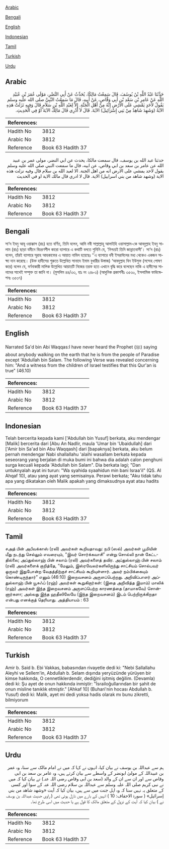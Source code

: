 [Arabic](#arabic)

[Bengali](#bengali)

[English](#english)

[Indonesian](#indonesian)

[Tamil](#tamil)

[Turkish](#turkish)

[Urdu](#urdu)

## Arabic


<div dir="rtl" lang="ar" style={{fontSize:'larger',backgroundColor:'#f8f9fa',padding:20}}>
حَدَّثَنَا عَبْدُ اللَّهِ بْنُ يُوسُفَ، قَالَ سَمِعْتُ مَالِكًا، يُحَدِّثُ عَنْ أَبِي النَّضْرِ، مَوْلَى عُمَرَ بْنِ عُبَيْدِ اللَّهِ عَنْ عَامِرِ بْنِ سَعْدِ بْنِ أَبِي وَقَّاصٍ، عَنْ أَبِيهِ، قَالَ مَا سَمِعْتُ النَّبِيَّ صلى الله عليه وسلم يَقُولُ لأَحَدٍ يَمْشِي عَلَى الأَرْضِ إِنَّهُ مِنْ أَهْلِ الْجَنَّةِ‏.‏ إِلاَّ لِعَبْدِ اللَّهِ بْنِ سَلاَمٍ قَالَ وَفِيهِ نَزَلَتْ هَذِهِ الآيَةُ ‏(‏وَشَهِدَ شَاهِدٌ مِنْ بَنِي إِسْرَائِيلَ‏)‏ الآيَةَ‏.‏ قَالَ لاَ أَدْرِي قَالَ مَالِكٌ الآيَةَ أَوْ فِي الْحَدِيثِ‏.‏
</div>
<div style={{backgroundColor:'#f8f9fa',padding:20, marginBottom: 10}}><table> <thead> <tr> <th>References:</th> <th></th> </tr> </thead> <tbody><tr><td>Hadith No</td><td>3812</td></tr><tr><td>Arabic No</td><td>3812</td></tr><tr><td>Reference</td><td>Book 63 Hadith 37</td></tr></tbody></table></div>


<div dir="rtl" lang="ar" style={{fontSize:'larger',backgroundColor:'#f8f9fa',padding:20}}>
حدثنا عبد الله بن يوسف، قال سمعت مالكا، يحدث عن ابي النضر، مولى عمر بن عبيد الله عن عامر بن سعد بن ابي وقاص، عن ابيه، قال ما سمعت النبي صلى الله عليه وسلم يقول لاحد يمشي على الارض انه من اهل الجنة. الا لعبد الله بن سلام قال وفيه نزلت هذه الاية (وشهد شاهد من بني اسراييل) الاية. قال لا ادري قال مالك الاية او في الحديث
</div>
<div style={{backgroundColor:'#f8f9fa',padding:20, marginBottom: 10}}><table> <thead> <tr> <th>References:</th> <th></th> </tr> </thead> <tbody><tr><td>Hadith No</td><td>3812</td></tr><tr><td>Arabic No</td><td>3812</td></tr><tr><td>Reference</td><td>Book 63 Hadith 37</td></tr></tbody></table></div>

## Bengali


<div dir="ltr" lang="bn" style={{fontSize:'larger',backgroundColor:'#f8f9fa',padding:20}}>
সা‘দ ইবনু আবূ ওয়াক্কাস (রাঃ) হতে বর্ণিত, তিনি বলেন, আমি নবী সাল্লাল্লাহু আলাইহি ওয়াসাল্লাম-কে আবদুল্লাহ ইবনু সালাম (রাঃ) ছাড়া যমীনে বিচরণশীল কারো ব্যাপারে এ কথাটি বলতে শুনিনি যে, ‘নিশ্চয়ই তিনি জান্নাতবাসী’। সা‘দ (রাঃ) বলেন, তাঁরই ব্যাপারে সূরাহ আহকাফের এ আয়াত নাযিল হয়েছেঃ ‘‘এ ব্যাপারে বনী ইসরাঈলের মধ্য থেকেও একজন সাক্ষ্য দান করেছে। (উক্ত হাদীসের শুরুতে উল্লেখিত সানাদে ইমাম বুখারীর উস্তাজ) ‘আবদুল্লাহ বিন ইউসুফ (সন্দেহ পোষণ করে) বলেন যে, বর্ণনাকারী মালিক উল্লেখিত আয়াতটি নিজের তরফ হতে এখানে বৃদ্ধি করে বলেছেন নাকি এ হাদীসের সানাদের সাথেই সম্পৃক্ত তা জানি না। (মুসলিম ৪৪/৩৩, হাঃ নং ২৪৮৩) (আধুনিক প্রকাশনীঃ ৩৫৩০, ইসলামিক ফাউন্ডেশনঃ ৩৫৩৭)
</div>
<div style={{backgroundColor:'#f8f9fa',padding:20, marginBottom: 10}}><table> <thead> <tr> <th>References:</th> <th></th> </tr> </thead> <tbody><tr><td>Hadith No</td><td>3812</td></tr><tr><td>Arabic No</td><td>3812</td></tr><tr><td>Reference</td><td>Book 63 Hadith 37</td></tr></tbody></table></div>

## English


<div dir="ltr" lang="en" style={{fontSize:'larger',backgroundColor:'#f8f9fa',padding:20}}>
Narrated Sa'd bin Abi Waqqas:I have never heard the Prophet (ﷺ) saying about anybody walking on the earth that he is from the people of Paradise except 'Abdullah bin Salam. The following Verse was revealed concerning him: "And a witness from the children of Israel testifies that this Qur'an is true" (46.10)
</div>
<div style={{backgroundColor:'#f8f9fa',padding:20, marginBottom: 10}}><table> <thead> <tr> <th>References:</th> <th></th> </tr> </thead> <tbody><tr><td>Hadith No</td><td>3812</td></tr><tr><td>Arabic No</td><td>3812</td></tr><tr><td>Reference</td><td>Book 63 Hadith 37</td></tr></tbody></table></div>

## Indonesian


<div dir="ltr" lang="id" style={{fontSize:'larger',backgroundColor:'#f8f9fa',padding:20}}>
Telah bercerita kepada kami ['Abdullah bin Yusuf] berkata, aku mendengar [Malik] bercerita dari [Abu An Nadlir, maula 'Umar bin 'Ubaidullah] dari ['Amir bin Sa'ad bin Abu Waqqash] dari [bapaknya] berkata, aku belum pernah mendengar Nabi shallallahu 'alaihi wasallam berkata kepada seseorang yang berjalan di muka bumi ini bahwa dia adalah calon penghuni surga kecuali kepada 'Abdullah bin Salam". Dia berkata lagi; "Dan untuknyalah ayat ini turun: "Wa syahida syaahidun min bani Israa'il" (QS. Al Ahqaf 10), atau yang ayat yang semisainya. Perawi berkata; "Aku tidak tahu apa yang dikatakan oleh Malik apakah yang dimaksudnya ayat atau hadits
</div>
<div style={{backgroundColor:'#f8f9fa',padding:20, marginBottom: 10}}><table> <thead> <tr> <th>References:</th> <th></th> </tr> </thead> <tbody><tr><td>Hadith No</td><td>3812</td></tr><tr><td>Arabic No</td><td>3812</td></tr><tr><td>Reference</td><td>Book 63 Hadith 37</td></tr></tbody></table></div>

## Tamil


<div dir="ltr" lang="ta" style={{fontSize:'larger',backgroundColor:'#f8f9fa',padding:20}}>
சஅத் பின் அபீவக்காஸ் (ரலி) அவர்கள் கூறியதாவது: நபி (ஸல்) அவர்கள் பூமியின் மீது நடந்து செல்லும் எவரையும், “இவர் சொர்க்கவாசி” என்று சொல்லி நான் கேட்டதில்லை; அப்துல்லாஹ் பின் சலாம் (ரலி) அவர்களைத் தவிர. அப்துல்லாஹ் பின் சலாம் (ரலி) அவர்களைக் குறித்தே, “மேலும், இஸ்ரவேலர்களிலிருந்து சாட்சியம் சொல்பவர் ஒருவர் இதுபோன்ற வேதத்திற்குச் சாட்சியம் கூறியுள்ளார். அவர் நம்பிக்கையும் கொண்டிருந்தார்” எனும் (46:10) இறைவசனம் அருளப்பெற்றது. அறிவிப்பாளர் அப்துல்லாஹ் பின் யூசுஃப் (ரஹ்) அவர்கள் கூறுகிறார்கள்: (இதை அறிவித்த இமாம்) மாலிக் (ரஹ்) அவர்கள் இந்த இறைவசனம் அருளப்பெற்ற காரணத்தை (தாமாகவே) சொன்னார்களா; அல்லது இந்த ஹதீஸிலேயே (இந்த இறைவசனம்) இடம் பெற்றிருக்கிறதா என்பது எனக்குத் தெரியாது. அத்தியாயம் : 63
</div>
<div style={{backgroundColor:'#f8f9fa',padding:20, marginBottom: 10}}><table> <thead> <tr> <th>References:</th> <th></th> </tr> </thead> <tbody><tr><td>Hadith No</td><td>3812</td></tr><tr><td>Arabic No</td><td>3812</td></tr><tr><td>Reference</td><td>Book 63 Hadith 37</td></tr></tbody></table></div>

## Turkish


<div dir="ltr" lang="tr" style={{fontSize:'larger',backgroundColor:'#f8f9fa',padding:20}}>
Amir b. Said b. Ebi Vakkas, babasından rivayetle dedi ki: "Nebi Sallallahu Aleyhi ve Sellem'in, Abdullah b. Selam dışında yeryüzünde yürüyen bir kimse hakkında, O cennetliklerdendir, dediğini işitmiş değilim. (Devamla) dedi ki: Şu ayet de onun hakkında inmiştir: "İsrailoğullarından bir şahit de onun misline tanıklık etmiştir." [Ahkaf 10] (Buhari'nin hocası Abdullah b. Yusuf) dedi ki: Malik, ayet mi dedi yoksa hadis olarak mı bunu zikretti, bilmiyorum
</div>
<div style={{backgroundColor:'#f8f9fa',padding:20, marginBottom: 10}}><table> <thead> <tr> <th>References:</th> <th></th> </tr> </thead> <tbody><tr><td>Hadith No</td><td>3812</td></tr><tr><td>Arabic No</td><td>3812</td></tr><tr><td>Reference</td><td>Book 63 Hadith 37</td></tr></tbody></table></div>

## Urdu


<div dir="rtl" lang="ur" style={{fontSize:'larger',backgroundColor:'#f8f9fa',padding:20}}>
ہم سے عبداللہ بن یوسف نے بیان کیا، انہوں نے کہا کہ میں نے امام مالک سے سنا، وہ عمر بن عبیداللہ کے مولیٰ ابونضر کے واسطے سے بیان کرتے ہیں، وہ عامر بن سعد بن ابی وقاص سے اور ان سے ان کے والد (سعد بن ابی وقاص رضی اللہ عنہ) نے بیان کیا کہ میں نے نبی کریم صلی اللہ علیہ وسلم سے عبداللہ بن سلام رضی اللہ عنہ کے سوا اور کسی کے متعلق یہ نہیں سنا کہ وہ اہل جنت میں سے ہیں، بیان کیا کہ آیت «وشهد شاهد من بني إسرائيل‏» ( سورۃ الاحقاف: 10 ) انہیں کے بارے میں نازل ہوئی تھی ( راوی حدیث عبداللہ بن یوسف نے ) بیان کیا کہ آیت کے نزول کے متعلق مالک کا قول ہے یا حدیث میں اسی طرح تھا۔
</div>
<div style={{backgroundColor:'#f8f9fa',padding:20, marginBottom: 10}}><table> <thead> <tr> <th>References:</th> <th></th> </tr> </thead> <tbody><tr><td>Hadith No</td><td>3812</td></tr><tr><td>Arabic No</td><td>3812</td></tr><tr><td>Reference</td><td>Book 63 Hadith 37</td></tr></tbody></table></div>